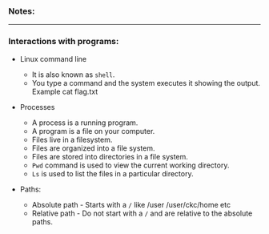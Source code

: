### Notes:

---

### Interactions with programs:

* Linux command line
  * It is also known as `shell`.
  * You type a command and the system executes it showing the output. Example cat flag.txt

* Processes
  * A process is a running program.
  * A program is a file on your computer.
  * Files live in a filesystem.
  * Files are organized into a file system.
  * Files are stored into directories in a file system.
  * `Pwd` command is used to view the current working directory.
  * `Ls` is used to list the files in a particular directory.

* Paths: 
  * Absolute path - Starts with a `/` like /user /user/ckc/home etc
  * Relative path - Do not start with a `/` and are relative to the absolute paths.


